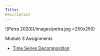 ```yaml
---
Title:
Description
---
```

![Petra 2020](/images/petra.jpg =250x250)


Module 3 Assignments
- [Time Series Decomposition](/module3/index.md)


